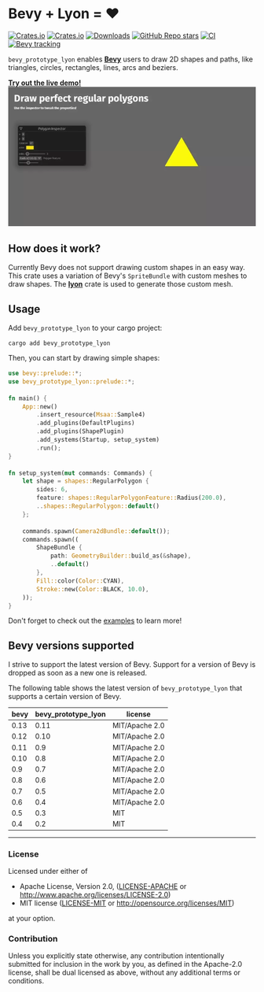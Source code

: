 # Bevy + Lyon = ❤

[![Crates.io](https://img.shields.io/crates/v/bevy_prototype_lyon)](https://crates.io/crates/bevy_prototype_lyon)
[![Crates.io](https://img.shields.io/crates/l/bevy_prototype_lyon)](LICENSE)
[![Downloads](https://img.shields.io/crates/d/bevy_prototype_lyon)](https://crates.io/crates/bevy_prototype_lyon)
[![GitHub Repo stars](https://img.shields.io/github/stars/Nilirad/bevy_prototype_lyon)](https://github.com/Nilirad/bevy_prototype_lyon)
[![CI](https://github.com/Nilirad/bevy_prototype_lyon/actions/workflows/ci.yml/badge.svg)](https://github.com/Nilirad/bevy_prototype_lyon/actions/workflows/ci.yml)
[![Bevy tracking](https://img.shields.io/badge/Bevy%20tracking-main-lightblue)](https://bevyengine.org/learn/book/plugin-development/#main-branch-tracking)

`bevy_prototype_lyon` enables [**Bevy**](https://bevyengine.org) users to draw 2D shapes and paths, like triangles, circles, rectangles, lines, arcs and beziers.

[**Try out the live demo!**](https://nilirad.github.io/bevy_prototype_lyon_showcase/)
![Regular polygon demo](docs/polygon_demo.webp)

## How does it work?

Currently Bevy does not support drawing custom shapes in an easy way. This crate uses a variation of Bevy's `SpriteBundle` with custom meshes to draw shapes. The [**lyon**](https://docs.rs/lyon_tessellation) crate is used to generate those custom mesh.

## Usage

Add `bevy_prototype_lyon` to your cargo project:

```shell
cargo add bevy_prototype_lyon
```

Then, you can start by drawing simple shapes:

```rust
use bevy::prelude::*;
use bevy_prototype_lyon::prelude::*;

fn main() {
    App::new()
        .insert_resource(Msaa::Sample4)
        .add_plugins(DefaultPlugins)
        .add_plugins(ShapePlugin)
        .add_systems(Startup, setup_system)
        .run();
}

fn setup_system(mut commands: Commands) {
    let shape = shapes::RegularPolygon {
        sides: 6,
        feature: shapes::RegularPolygonFeature::Radius(200.0),
        ..shapes::RegularPolygon::default()
    };

    commands.spawn(Camera2dBundle::default());
    commands.spawn((
        ShapeBundle {
            path: GeometryBuilder::build_as(&shape),
            ..default()
        },
        Fill::color(Color::CYAN),
        Stroke::new(Color::BLACK, 10.0),
    ));
}
```

Don't forget to check out the [examples](https://github.com/Nilirad/bevy_prototype_lyon/tree/latest/examples) to learn more!

## Bevy versions supported

I strive to support the latest version of Bevy. Support for a version of Bevy is dropped as soon as a new one is released.

The following table shows the latest version of `bevy_prototype_lyon` that supports a certain version of Bevy.

|bevy|bevy_prototype_lyon|license|
|---|---|---|
|0.13|0.11|MIT/Apache 2.0|
|0.12|0.10|MIT/Apache 2.0|
|0.11|0.9|MIT/Apache 2.0|
|0.10|0.8|MIT/Apache 2.0|
|0.9 |0.7|MIT/Apache 2.0|
|0.8 |0.6|MIT/Apache 2.0|
|0.7 |0.5|MIT/Apache 2.0|
|0.6 |0.4|MIT/Apache 2.0|
|0.5 |0.3|MIT|
|0.4 |0.2|MIT|

***

### License

Licensed under either of

 * Apache License, Version 2.0, ([LICENSE-APACHE](LICENSE-APACHE) or http://www.apache.org/licenses/LICENSE-2.0)
 * MIT license ([LICENSE-MIT](LICENSE-MIT) or http://opensource.org/licenses/MIT)

at your option.

### Contribution

Unless you explicitly state otherwise, any contribution intentionally submitted
for inclusion in the work by you, as defined in the Apache-2.0 license, shall be dual licensed as above, without any
additional terms or conditions.

